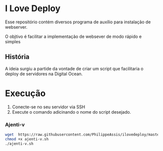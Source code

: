 # I Love Deploy

Esse repositório contém diversos programa de auxílio para instalação de webserver.

O objtivo é facilitar a implementação de websever de modo rápido e simples

## História
A ideia surgiu a partide da vontade de criar um script que facilitaria o deploy de servidores na Digital Ocean.

# Execução
 1.  Conecte-se no seu servidor via SSH
 2. Execute o comando adicinando o nome do script desejado.


### Ajenti-v
```bash
wget  https://raw.githubusercontent.com/PhilippeAssis/ilovedeploy/master/ajenti-v.sh
chmod +x ajenti-v.sh
./ajenti-v.sh
```
